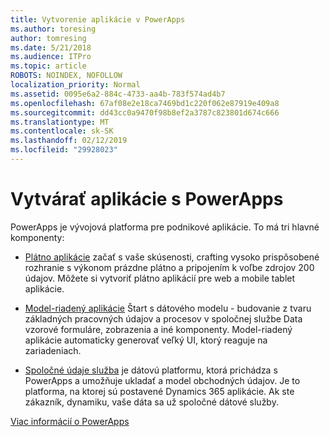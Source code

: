 ```yaml
---
title: Vytvorenie aplikácie v PowerApps
ms.author: toresing
author: tomresing
ms.date: 5/21/2018
ms.audience: ITPro
ms.topic: article
ROBOTS: NOINDEX, NOFOLLOW
localization_priority: Normal
ms.assetid: 0095e6a2-884c-4733-aa4b-783f574ad4b7
ms.openlocfilehash: 67af08e2e18ca7469bd1c220f062e87919e409a8
ms.sourcegitcommit: dd43cc0a9470f98b8ef2a3787c823801d674c666
ms.translationtype: MT
ms.contentlocale: sk-SK
ms.lasthandoff: 02/12/2019
ms.locfileid: "29928023"
---
```

# <a name="create-apps-with-powerapps"></a>Vytvárať aplikácie s PowerApps

PowerApps je vývojová platforma pre podnikové aplikácie. To má tri hlavné komponenty: 
  
- [Plátno aplikácie](https://go.microsoft.com/fwlink/?linkid=874495) začať s vaše skúsenosti, crafting vysoko prispôsobené rozhranie s výkonom prázdne plátno a pripojením k voľbe zdrojov 200 údajov. Môžete si vytvoriť plátno aplikácií pre web a mobile tablet aplikácie. 
    
- [Model-riadený aplikácie](https://go.microsoft.com/fwlink/?linkid=874496) Štart s dátového modelu - budovanie z tvaru základných pracovných údajov a procesov v spoločnej službe Data vzorové formuláre, zobrazenia a iné komponenty. Model-riadený aplikácie automaticky generovať veľký UI, ktorý reaguje na zariadeniach. 
    
- [Spoločné údaje služba](https://go.microsoft.com/fwlink/?linkid=874497) je dátovú platformu, ktorá prichádza s PowerApps a umožňuje ukladať a model obchodných údajov. Je to platforma, na ktorej sú postavené Dynamics 365 aplikácie. Ak ste zákazník, dynamiku, vaše dáta sa už spoločné dátové služby. 
    
[Viac informácií o PowerApps](https://go.microsoft.com/fwlink/?linkid=874498)
  

